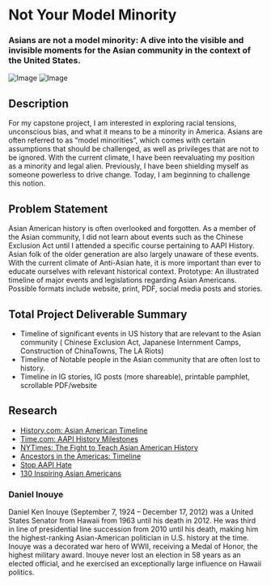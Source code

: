 # Not Your Model Minority
### Asians are not a model minority: A dive into the visible and invisible moments for the Asian community in the context of the United States.

![Image](https://mir-s3-cdn-cf.behance.net/project_modules/fs/ea077f123983585.60fc6a9a950a7.png)
![Image](https://mir-s3-cdn-cf.behance.net/project_modules/fs/fd6cf1123983585.60fc6a9a94615.png)


## Description 
For my capstone project, I am interested in exploring racial tensions, unconscious bias, and what it means to be a minority in America. Asians are often referred to as “model minorities”, which comes with certain assumptions that should be challenged, as well as privileges that are not to be ignored.
With the current climate, I have been reevaluating my position as a minority and legal alien. Previously, I have been shielding myself as someone powerless to drive change. Today, I am beginning to challenge this notion. 

## Problem Statement
Asian American history is often overlooked and forgotten. As a member of the Asian community, I did not learn about events such as the Chinese Exclusion Act until I attended a specific course pertaining to AAPI History. Asian folk of the older generation are also largely unaware of these events. With the current climate of Anti-Asian hate, it is more important than ever to educate ourselves with relevant historical context. 
Prototype:  An illustrated timeline of major events and legislations regarding Asian Americans. Possible formats include website, print, PDF, social media posts and stories.
## Total Project Deliverable Summary
- Timeline of significant events in US history that are relevant to the Asian community ( Chinese Exclusion Act, Japanese Internment Camps, Construction of ChinaTowns, The LA Riots)
- Timeline of Notable people in the Asian community that are often lost to history.
- Timeline in IG stories, IG posts (more shareable), printable pamphlet, scrollable PDF/website

## Research
- [History.com: Asian American Timeline](https://www.history.com/topics/immigration/asian-american-timeline)
- [Time.com: AAPI History Milestones](https://time.com/5956943/aapi-history-milestones/)
- [NYTimes: The Fight to Teach Asian American History](https://www.nytimes.com/2021/06/02/us/asian-american-history.html)
- [Ancestors in the Americas: Timeline](http://www.cetel.org/timeline.html)
- [Stop AAPI Hate](https://stopaapihate.org/national-report-through-march-2021/)
- [130 Inspiring Asian Americans](https://goldsea.com/Personalities/Inspiring/inspiring.html)

### Daniel Inouye
Daniel Ken Inouye (September 7, 1924 – December 17, 2012) was a United States Senator from Hawaii from 1963 until his death in 2012. He was third in line of presidential line succession from 2010 until his death, making him the highest-ranking Asian-American politician in U.S. history at the time. Inouye was a decorated war hero of WWII, receiving a Medal of Honor, the highest military award. Inouye never lost an election in 58 years as an elected official, and he exercised an exceptionally large influence on Hawaii politics.





